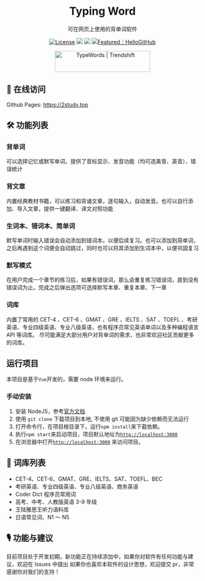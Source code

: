 <h1 align="center">
  Typing Word
</h1>

<p align="center">
  可在网页上使用的背单词软件
</p>

<p align="center">
  <a href="https://github.com/zyronon/type-word/blob/master/LICENSE"><img src="https://img.shields.io/github/license/zyronon/type-word" alt="License"></a>
  <a><img src="https://img.shields.io/badge/PRs-welcome-brightgreen.svg"/></a>
  <a><img src="https://img.shields.io/badge/Powered%20by-Vue-blue"/></a>
  <a href="https://hellogithub.com/repository/eb70616d65604458908fc1736e7d41fc" target="_blank"><img src="https://abroad.hellogithub.com/v1/widgets/recommend.svg?rid=eb70616d65604458908fc1736e7d41fc&claim_uid=k5e4ZAqRjJEGzCW&theme=small" alt="Featured｜HelloGitHub" /></a>
</p>

<div align=center>
<a href="https://trendshift.io/repositories/14139" target="_blank" class="trendshift-badge"><img src="https://trendshift.io/api/badge/repositories/14139" alt="TypeWords | Trendshift" style="width: 250px; height: 55px;" width="250" height="55"/></a>
</div>

## 📸 在线访问

Github Pages: <https://2study.top>

## 🛠 功能列表

### 背单词
可以选择记忆或默写单词，提供了音标显示、发音功能（均可选美音、英音）、错误统计 

### 背文章
内置经典教材书籍，可以练习和背诵文章，逐句输入，自动发音。也可以自行添加、导入文章，提供一键翻译、译文对照功能

### 生词本、错词本、简单词
默写单词时输入错误会自动添加到错词本，以便后续复习。也可以添加到简单词，之后再遇到这个词便会自动跳过，同时也可以将其添加到生词本中，以便巩固复习

### 默写模式
在用户完成一个章节的练习后，如果有错误词，那么会重复练习错误词，直到没有错误词为止。完成之后弹出选项可选择默写本章、重复本章、下一章

### 词库
内置了常用的 CET-4 、CET-6 、GMAT 、GRE 、IELTS 、SAT 、TOEFL 、考研英语、专业四级英语、专业八级英语，也有程序员常见英语单词以及多种编程语言
API 等词库。 尽可能满足大部分用户对背单词的需求，也非常欢迎社区贡献更多的词库。

## 运行项目

本项目是基于`Vue`开发的，需要 node 环境来运行。

### 手动安装

1. 安装 NodeJS，参考[官方文档](https://nodejs.org/en/download)
2. 使用 `git clone` 下载项目到本地, 不使用 git 可能因为缺少依赖而无法运行
3. 打开命令行，在项目根目录下，运行`npm install`来下载依赖。
4. 执行`npm start`来启动项目，项目默认地址为[`http://localhost:3000`](http://localhost:3000)
5. 在浏览器中打开[`http://localhost:3000`](http://localhost:3000)  来访问项目。

## 📕 词库列表

- CET-4、CET-6、GMAT、GRE、IELTS、SAT、TOEFL、BEC
- 考研英语、专业四级英语、专业八级英语、商务英语
- Coder Dict 程序员常用词
- 高考、中考、人教版英语 3-9 年级
- 王陆雅思王听力语料库 
- 日语常见词、N1 ～ N5 

## 🎙 功能与建议

目前项目处于开发初期，新功能正在持续添加中，如果你对软件有任何功能与建议，欢迎在 Issues 中提出
如果你也喜欢本软件的设计思想，欢迎提交 pr，非常感谢你对我们的支持！
 
 
